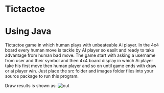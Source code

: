 # Tictactoe
# Using Java


Tictactoe game in which human plays with unbeateable Ai player. In the 4x4 board every human move is tackle by AI player so easilt and ready to take advantage from human bad move.
The game start with asking a username from user and their symbol and then 4x4 board display in which Ai player take his first move then human player and so on until game ends with draw or ai player win. Just place the src folder and images folder files into your source package to run this program.

Draw results is shown as:
![out](https://user-images.githubusercontent.com/55060008/120917635-b60d8e80-c6c9-11eb-8e88-797837a8c9c2.PNG)
